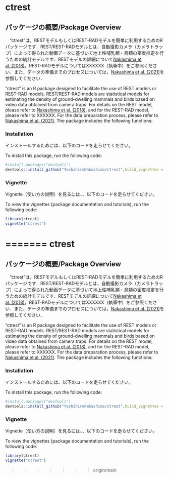 ctrest
================

## パッケージの概要/Package Overview

　“ctrest”は，RESTモデルもしくはREST-RADモデルを簡単に利用するためのRパッケージです．REST/REST-RADモデルとは，自動撮影カメラ（カメラトラップ）によって得られた動画データに基づいて地上性哺乳類・鳥類の密度推定を行うための統計モデルです．RESTモデルの詳細について[Nakashima
et
al. (2018)](https://besjournals.onlinelibrary.wiley.com/doi/full/10.1111/1365-2664.13059)，REST-RADモデルについてはXXXXXX（執筆中）をご参照ください．また，データの準備までのプロセスについては，[Nakashima
et
al. (2021)](https://www.biorxiv.org/content/10.1101/2021.05.18.444583v2)を参照してください．

“ctrest” is an R package designed to facilitate the use of REST models
or REST-RAD models. REST/REST-RAD models are statistical models for
estimating the density of ground-dwelling mammals and birds based on
video data obtained from camera traps. For details on the REST model,
please refer to [Nakashima et
al. (2018)](https://besjournals.onlinelibrary.wiley.com/doi/full/10.1111/1365-2664.13059),
and for the REST-RAD model, please refer to XXXXXX. For the data
preparation process, please refer to [Nakashima et
al. (2021)](https://www.biorxiv.org/content/10.1101/2021.05.18.444583v2).
The package includes the following functions:

### Installation

インストールするためには、以下のコードを走らせてください。

To install this package, run the following code:

``` r
#install.packages("devtools")
devtools::install_github("YoshihiroNakashima/ctrest",build_vignettes = TRUE)
```

### Vignette

Vignette（使い方の説明）を見るには、、以下のコードを走らせてください。

To view the vignettes (package documentation and tutorials), run the
following code:

``` r
library(ctrest)
vignette("ctrest")
```
=======
ctrest
================

## パッケージの概要/Package Overview

　“ctrest”は，RESTモデルもしくはREST-RADモデルを簡単に利用するためのRパッケージです．REST/REST-RADモデルとは，自動撮影カメラ（カメラトラップ）によって得られた動画データに基づいて地上性哺乳類・鳥類の密度推定を行うための統計モデルです．RESTモデルの詳細について[Nakashima
et
al. (2018)](https://besjournals.onlinelibrary.wiley.com/doi/full/10.1111/1365-2664.13059)，REST-RADモデルについてはXXXXXX（執筆中）をご参照ください．また，データの準備までのプロセスについては，[Nakashima
et
al. (2021)](https://www.biorxiv.org/content/10.1101/2021.05.18.444583v2)を参照してください．

“ctrest” is an R package designed to facilitate the use of REST models
or REST-RAD models. REST/REST-RAD models are statistical models for
estimating the density of ground-dwelling mammals and birds based on
video data obtained from camera traps. For details on the REST model,
please refer to [Nakashima et
al. (2018)](https://besjournals.onlinelibrary.wiley.com/doi/full/10.1111/1365-2664.13059),
and for the REST-RAD model, please refer to XXXXXX. For the data
preparation process, please refer to [Nakashima et
al. (2021)](https://www.biorxiv.org/content/10.1101/2021.05.18.444583v2).
The package includes the following functions:

### Installation

インストールするためには、以下のコードを走らせてください。

To install this package, run the following code:

``` r
#install.packages("devtools")
devtools::install_github("YoshihiroNakashima/ctrest",build_vignettes = TRUE)
```

### Vignette

Vignette（使い方の説明）を見るには、、以下のコードを走らせてください。

To view the vignettes (package documentation and tutorials), run the
following code:

``` r
library(ctrest)
vignette("ctrest")
```
>>>>>>> origin/main
